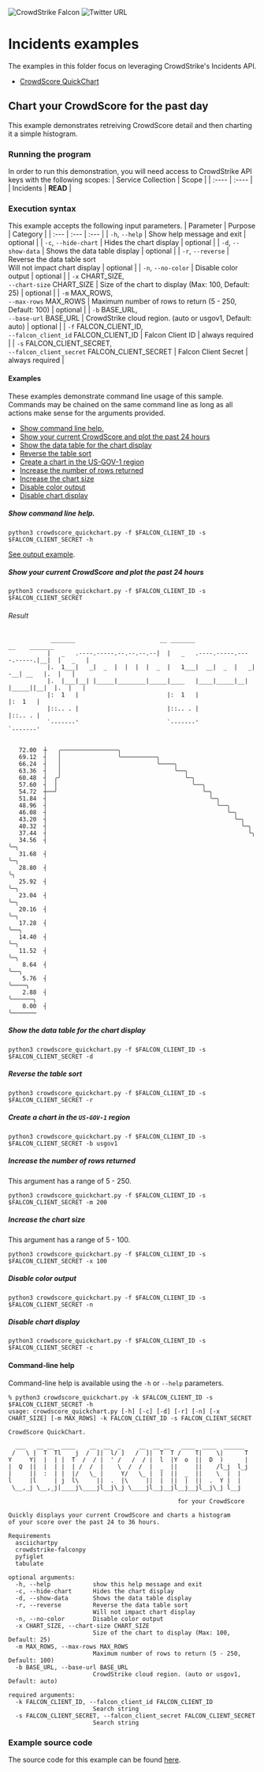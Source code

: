 ![CrowdStrike Falcon](https://raw.githubusercontent.com/CrowdStrike/falconpy/main/docs/asset/cs-logo.png)
![Twitter URL](https://img.shields.io/twitter/url?label=Follow%20%40CrowdStrike&style=social&url=https%3A%2F%2Ftwitter.com%2FCrowdStrike)

# Incidents examples
The examples in this folder focus on leveraging CrowdStrike's Incidents API.
- [CrowdScore QuickChart](#chart-your-crowdscore-for-the-past-day)

## Chart your CrowdScore for the past day
This example demonstrates retreiving CrowdScore detail and then charting it a simple histogram.

### Running the program
In order to run this demonstration, you will need access to CrowdStrike API keys with the following scopes:
| Service Collection | Scope |
| :---- | :---- |
| Incidents | __READ__ |

### Execution syntax
This example accepts the following input parameters.
| Parameter | Purpose | Category |
| :--- | :--- | :--- |
|  `-h`, `--help` | Show help message and exit | optional |
| `-c`, `--hide-chart` | Hides the chart display | optional |
| `-d`, `--show-data` | Shows the data table display | optional |
| `-r`, `--reverse` | Reverse the data table sort<BR/>Will not impact chart display | optional |
| `-n`, `--no-color` | Disable color output | optional |
| `-x` CHART_SIZE,<BR/>`--chart-size` CHART_SIZE | Size of the chart to display (Max: 100, Default: 25) | optional |
| `-m` MAX_ROWS,<BR/>`--max-rows` MAX_ROWS | Maximum number of rows to return (5 - 250, Default: 100) | optional |
| `-b` BASE_URL,<BR/>`--base-url` BASE_URL | CrowdStrike cloud region. (auto or usgov1, Default: auto) | optional |
|  `-f` FALCON_CLIENT_ID,<BR/>`--falcon_client_id` FALCON_CLIENT_ID | Falcon Client ID | always required |
|  `-s` FALCON_CLIENT_SECRET,<BR/>`--falcon_client_secret` FALCON_CLIENT_SECRET | Falcon Client Secret | always required |

#### Examples
These examples demonstrate command line usage of this sample. Commands may be chained on the same command line as long as all actions make sense for the arguments provided.

- [Show command line help.](#show-command-line-help)
- [Show your current CrowdScore and plot the past 24 hours](#show-your-current-crowdscore-and-plot-the-past-24-hours)
- [Show the data table for the chart display](#show-the-data-table-for-the-chart-display)
- [Reverse the table sort](#reverse-the-table-sort)
- [Create a chart in the US-GOV-1 region](#create-a-chart-in-the-us-gov-1-region)
- [Increase the number of rows returned](#increase-the-number-of-rows-returned)
- [Increase the chart size](#increase-the-chart-size)
- [Disable color output](#disable-color-output)
- [Disable chart display](#disable-chart-display)



##### Show command line help.
```shell
python3 crowdscore_quickchart.py -f $FALCON_CLIENT_ID -s $FALCON_CLIENT_SECRET -h
```

[See output example](#command-line-help).

##### Show your current CrowdScore and plot the past 24 hours
```shell
python3 crowdscore_quickchart.py -f $FALCON_CLIENT_ID -s $FALCON_CLIENT_SECRET
```

###### Result
```shell
            _______                        __ _______                        __    _______
           |   _   .----.-----.--.--.--.--|  |   _   .----.-----.----.-----.|__|  |   _   |
           |.  1___|   _|  _  |  |  |  |  _  |   1___|  __|  _  |   _|  -__| __   |.  |   |
           |.  |___|__| |_____|________|_____|____   |____|_____|__| |_____||__|  |.  |   |
           |:  1   |                         |:  1   |                            |:  1   |
           |::.. . |                         |::.. . |                            |::.. . |
           `-------'                         `-------'                            `-------'


   72.00  ┼   ╭────────────────╮
   69.12  ┤   │                ╰──────────╮
   66.24  ┤   │                           ╰────╮
   63.36  ┤   │                                ╰──╮
   60.48  ┤  ╭╯                                   ╰─╮
   57.60  ┤  │                                      ╰──╮
   54.72  ┼──╯                                         ╰─╮
   51.84  ┤                                              ╰─╮
   48.96  ┤                                                ╰──╮
   46.08  ┤                                                   ╰─╮
   43.20  ┤                                                     ╰─╮
   40.32  ┤                                                       ╰─╮
   37.44  ┤                                                         ╰╮
   34.56  ┤                                                          ╰─╮
   31.68  ┤                                                            ╰─╮
   28.80  ┤                                                              ╰╮
   25.92  ┤                                                               ╰─╮
   23.04  ┤                                                                 ╰─╮
   20.16  ┤                                                                   ╰─╮
   17.28  ┤                                                                     ╰──╮
   14.40  ┤                                                                        ╰─╮
   11.52  ┤                                                                          ╰─╮
    8.64  ┤                                                                            ╰──╮
    5.76  ┤                                                                               ╰────╮
    2.88  ┤                                                                                    ╰──────╮
    0.00  ┤                                                                                           ╰───────
```

##### Show the data table for the chart display
```shell
python3 crowdscore_quickchart.py -f $FALCON_CLIENT_ID -s $FALCON_CLIENT_SECRET -d
```

##### Reverse the table sort
```shell
python3 crowdscore_quickchart.py -f $FALCON_CLIENT_ID -s $FALCON_CLIENT_SECRET -r
```

##### Create a chart in the `US-GOV-1` region
```shell
python3 crowdscore_quickchart.py -f $FALCON_CLIENT_ID -s $FALCON_CLIENT_SECRET -b usgov1
```

##### Increase the number of rows returned
This argument has a range of 5 - 250.
```shell
python3 crowdscore_quickchart.py -f $FALCON_CLIENT_ID -s $FALCON_CLIENT_SECRET -m 200
```

##### Increase the chart size
This argument has a range of 5 - 100.
```shell
python3 crowdscore_quickchart.py -f $FALCON_CLIENT_ID -s $FALCON_CLIENT_SECRET -x 100
```

##### Disable color output
```shell
python3 crowdscore_quickchart.py -f $FALCON_CLIENT_ID -s $FALCON_CLIENT_SECRET -n
```

##### Disable chart display
```shell
python3 crowdscore_quickchart.py -f $FALCON_CLIENT_ID -s $FALCON_CLIENT_SECRET -c
```

#### Command-line help
Command-line help is available using the `-h` or `--help` parameters.

```shell
% python3 crowdscore_quickchart.py -k $FALCON_CLIENT_ID -s $FALCON_CLIENT_SECRET -h
usage: crowdscore_quickchart.py [-h] [-c] [-d] [-r] [-n] [-x CHART_SIZE] [-m MAX_ROWS] -k FALCON_CLIENT_ID -s FALCON_CLIENT_SECRET

CrowdScore QuickChart.

  ___   __ __  ____    __  __  _     __  __ __   ____  ____  ______
 /   \ |  T  Tl    j  /  ]|  l/ ]   /  ]|  T  T /    T|    \|      T
Y     Y|  |  | |  T  /  / |  ' /   /  / |  l  |Y  o  ||  D  )      |
|  Q  ||  |  | |  | /  /  |    \  /  /  |  _  ||     ||    /l_j  l_j
|     ||  :  | |  |/   \_ |     Y/   \_ |  |  ||  _  ||    \  |  |
l     |l     | j  l\     ||  .  |\     ||  |  ||  |  ||  .  Y |  |
 \__,_j \__,_j|____j\____jl__j\_j \____jl__j__jl__j__jl__j\_j l__j

                                                for your CrowdScore

Quickly displays your current CrowdScore and charts a histogram
of your score over the past 24 to 36 hours.

Requirements
  asciichartpy
  crowdstrike-falconpy
  pyfiglet
  tabulate

optional arguments:
  -h, --help            show this help message and exit
  -c, --hide-chart      Hides the chart display
  -d, --show-data       Shows the data table display
  -r, --reverse         Reverse the data table sort
                        Will not impact chart display
  -n, --no-color        Disable color output
  -x CHART_SIZE, --chart-size CHART_SIZE
                        Size of the chart to display (Max: 100, Default: 25)
  -m MAX_ROWS, --max-rows MAX_ROWS
                        Maximum number of rows to return (5 - 250, Default: 100)
  -b BASE_URL, --base-url BASE_URL
                        CrowdStrike cloud region. (auto or usgov1, Default: auto)

required arguments:
  -k FALCON_CLIENT_ID, --falcon_client_id FALCON_CLIENT_ID
                        Search string
  -s FALCON_CLIENT_SECRET, --falcon_client_secret FALCON_CLIENT_SECRET
                        Search string
```

### Example source code
The source code for this example can be found [here](crowdscore_quickchart.py).
